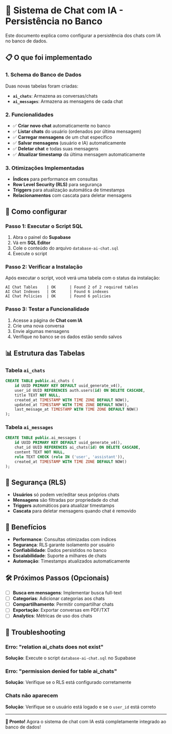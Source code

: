 # 🤖 Sistema de Chat com IA - Persistência no Banco

Este documento explica como configurar a persistência dos chats com IA no banco de dados.

## 📋 O que foi implementado

### 1. **Schema do Banco de Dados**

Duas novas tabelas foram criadas:

- **`ai_chats`**: Armazena as conversas/chats
- **`ai_messages`**: Armazena as mensagens de cada chat

### 2. **Funcionalidades**

- ✅ **Criar novo chat** automaticamente no banco
- ✅ **Listar chats** do usuário (ordenados por última mensagem)
- ✅ **Carregar mensagens** de um chat específico
- ✅ **Salvar mensagens** (usuário e IA) automaticamente
- ✅ **Deletar chat** e todas suas mensagens
- ✅ **Atualizar timestamp** da última mensagem automaticamente

### 3. **Otimizações Implementadas**

- **Índices** para performance em consultas
- **Row Level Security (RLS)** para segurança
- **Triggers** para atualização automática de timestamps
- **Relacionamentos** com cascata para deletar mensagens

## 🚀 Como configurar

### Passo 1: Executar o Script SQL

1. Abra o painel do **Supabase**
2. Vá em **SQL Editor**
3. Cole o conteúdo do arquivo `database-ai-chat.sql`
4. Execute o script

### Passo 2: Verificar a Instalação

Após executar o script, você verá uma tabela com o status da instalação:

```
AI Chat Tables    | OK      | Found 2 of 2 required tables
AI Chat Indexes   | OK      | Found 6 indexes
AI Chat Policies  | OK      | Found 6 policies
```

### Passo 3: Testar a Funcionalidade

1. Acesse a página de **Chat com IA**
2. Crie uma nova conversa
3. Envie algumas mensagens
4. Verifique no banco se os dados estão sendo salvos

## 📊 Estrutura das Tabelas

### Tabela `ai_chats`

```sql
CREATE TABLE public.ai_chats (
    id UUID PRIMARY KEY DEFAULT uuid_generate_v4(),
    user_id UUID REFERENCES auth.users(id) ON DELETE CASCADE,
    title TEXT NOT NULL,
    created_at TIMESTAMP WITH TIME ZONE DEFAULT NOW(),
    updated_at TIMESTAMP WITH TIME ZONE DEFAULT NOW(),
    last_message_at TIMESTAMP WITH TIME ZONE DEFAULT NOW()
);
```

### Tabela `ai_messages`

```sql
CREATE TABLE public.ai_messages (
    id UUID PRIMARY KEY DEFAULT uuid_generate_v4(),
    chat_id UUID REFERENCES ai_chats(id) ON DELETE CASCADE,
    content TEXT NOT NULL,
    role TEXT CHECK (role IN ('user', 'assistant')),
    created_at TIMESTAMP WITH TIME ZONE DEFAULT NOW()
);
```

## 🔐 Segurança (RLS)

- **Usuários** só podem ver/editar seus próprios chats
- **Mensagens** são filtradas por propriedade do chat
- **Triggers** automáticos para atualizar timestamps
- **Cascata** para deletar mensagens quando chat é removido

## 🎯 Benefícios

- **Performance**: Consultas otimizadas com índices
- **Segurança**: RLS garante isolamento por usuário
- **Confiabilidade**: Dados persistidos no banco
- **Escalabilidade**: Suporte a milhares de chats
- **Automação**: Timestamps atualizados automaticamente

## 🛠️ Próximos Passos (Opcionais)

- [ ] **Busca em mensagens**: Implementar busca full-text
- [ ] **Categorias**: Adicionar categorias aos chats
- [ ] **Compartilhamento**: Permitir compartilhar chats
- [ ] **Exportação**: Exportar conversas em PDF/TXT
- [ ] **Analytics**: Métricas de uso dos chats

## 🐛 Troubleshooting

### Erro: "relation ai_chats does not exist"

**Solução**: Execute o script `database-ai-chat.sql` no Supabase

### Erro: "permission denied for table ai_chats"

**Solução**: Verifique se o RLS está configurado corretamente

### Chats não aparecem

**Solução**: Verifique se o usuário está logado e se o `user_id` está correto

---

**🎉 Pronto!** Agora o sistema de chat com IA está completamente integrado ao banco de dados!
